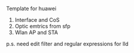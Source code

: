 Template for huawei
1. Interface and CoS
2. Optic emtrics from sfp
3. Wlan AP and STA

p.s. need edit filter and regular expressions for lld
